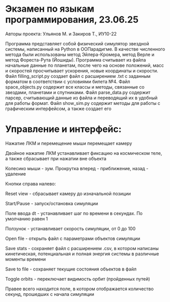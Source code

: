 # Экзамен по языкам программирования, 23.06.25
Авторы проекта: Ульянов М. и Закиров Т., ИУ10-22

Программа представляет собой физический симулятор звездной системы, написанный на Python в ООПарадигме. В качестве численного метода были использованы метод Эйлера-Кромера, метод Верле и метод Фореста-Рута (Йошиды). Программа считывает из файла начальные данные по планетам, после чего на основе положений, масс и скоростей просчитывает ускорения, новые координаты и скорости. Файл filling_script.py создает файл с расширением .txt с заданным форматом в соответствии с условиями билета №4. Файл space_objects.py содержит все классы и методы, связанные со звездами, планетами и спутниками. Файл parse_data.py содержит парсер, считывающий данные из файла и переводящий их в удобный для работы формат. Файл show_sim.py содержит методы для работы с графическим интерфейсом, а также создает его

# Управление и интерфейс:

Нажатие ЛКМ и перемещение мыши перемещает камеру


Двойное нажатие ЛКМ устанавливает фиксацию на космическом теле, а также сбрасывает при нажатии вне объекта


Колесико мыши - зум. Прокрутка вперед - приближение, назад - удаление


Кнопки справа налево:


Reset view - сбрасывает камеру до изначальной позиции


Start/Pause - запуск/остановка симуляции


Поле ввода dt - устанавливает шаг по времени в секундах. По умолчанию равен 1


Ползунок - устанавливает скорость симуляции, от 0 до 100


Open file - открыть файл с параметрами объектов симуляции


Save stats - сохраняет файл с расширением .csv, в котором написаны кинетическая, потенциальная и полная энергия системы в различные моменты времени


Save to file - сохраняет текущие состояния объектов в файл


Toggle orbits - переключает видимость орбит (пройденных путей)


Правее всего находится поле, в котором отображается количество секунд, прошедших с начала симуляции
